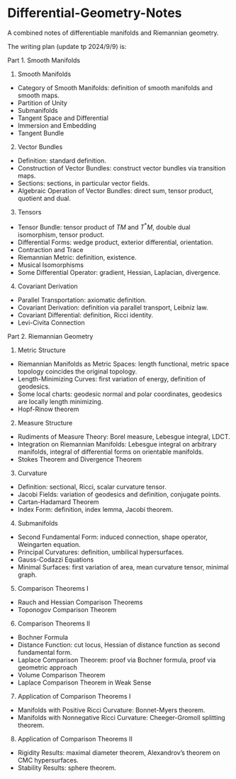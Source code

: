# Differential-Geometry-Notes
A combined notes of differentiable manifolds and Riemannian geometry.

The writing plan (update tp 2024/9/9) is:

Part 1. Smooth Manifolds
1. Smooth Manifolds
  - Category of Smooth Manifolds: definition of smooth manifolds and smooth maps.
  - Partition of Unity
  - Submanifolds
  - Tangent Space and Differential
  - Immersion and Embedding
  - Tangent Bundle
2. Vector Bundles
  - Definition: standard definition.
  - Construction of Vector Bundles: construct vector bundles via transition maps.
  - Sections: sections, in particular vector fields.
  - Algebraic Operation of Vector Bundles: direct sum, tensor product, quotient and dual.
3. Tensors
  - Tensor Bundle: tensor product of $TM$ and $T^*M$, double dual isomorphism, tensor product.
  - Differential Forms: wedge product, exterior differential, orientation.
  - Contraction and Trace
  - Riemannian Metric: definition, existence.
  - Musical Isomorphisms
  - Some Differential Operator: gradient, Hessian, Laplacian, divergence.
4. Covariant Derivation
  - Parallel Transportation: axiomatic definition.
  - Covariant Derivation: definition via parallel transport, Leibniz law.
  - Covariant Differential: definition, Ricci identity.
  - Levi-Civita Connection

Part 2. Riemannian Geometry
1. Metric Structure
  - Riemannian Manifolds as Metric Spaces: length functional, metric space topology coincides the original topology.
  - Length-Minimizing Curves: first variation of energy, definition of geodesics.
  - Some local charts:  geodesic normal and polar coordinates, geodesics are locally length minimizing.
  - Hopf-Rinow theorem
2. Measure Structure
  - Rudiments of Measure Theory: Borel measure, Lebesgue integral, LDCT.
  - Integration on Riemannian Manifolds: Lebesgue integral on arbitrary manifolds,  integral of differential forms on orientable manifolds. 
  - Stokes Theorem and Divergence Theorem
3. Curvature
  - Definition: sectional, Ricci, scalar curvature tensor.
  - Jacobi Fields: variation of geodesics and definition, conjugate points.
  - Cartan-Hadamard Theorem
  - Index Form: definition, index lemma, Jacobi theorem.
4. Submanifolds
  - Second Fundamental Form: induced connection, shape operator, Weingarten equation.
  - Principal Curvatures: definition, umbilical hypersurfaces.
  - Gauss-Codazzi Equations
  - Minimal Surfaces: first variation of area, mean curvature tensor, minimal graph.
5. Comparison Theorems I
  - Rauch and Hessian Comparison Theorems
  - Toponogov Comparison Theorem
6. Comparison Theorems II
  - Bochner Formula
  - Distance Function: cut locus, Hessian of distance function as second fundamental form.
  - Laplace Comparison Theorem: proof via Bochner formula, proof via geometric approach
  - Volume Comparison Theorem
  - Laplace Comparison Theorem in Weak Sense
7. Application of Comparison Theorems I
  - Manifolds with Positive Ricci Curvature: Bonnet-Myers theorem.
  - Manifolds with Nonnegative Ricci Curvature: Cheeger-Gromoll splitting theorem.
8. Application of Comparison Theorems II
  - Rigidity Results: maximal diameter theorem, Alexandrov’s theorem on CMC hypersurfaces.
  - Stability Results: sphere theorem.
